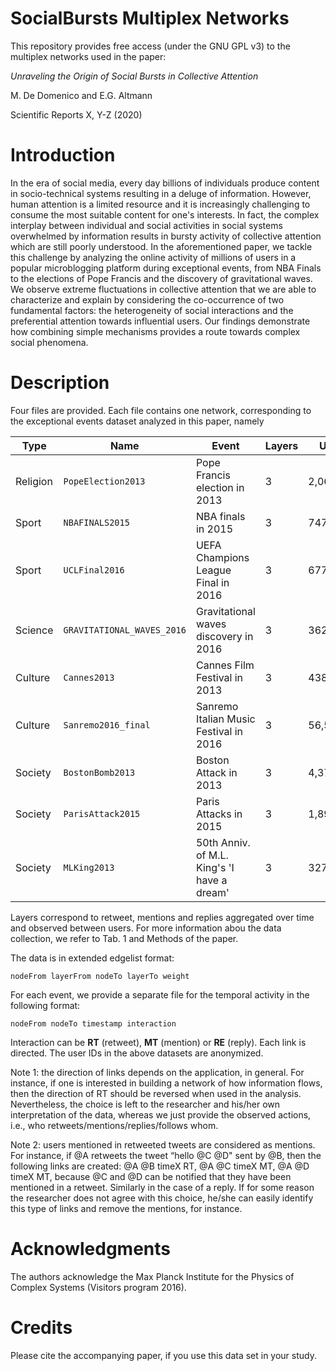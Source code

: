 # SocialBursts Multiplex Networks

This repository provides free access (under the GNU GPL v3) to the multiplex networks used in the paper:

*Unraveling the Origin of Social Bursts in Collective Attention*

M. De Domenico and E.G. Altmann

Scientific Reports X, Y-Z (2020)

# Introduction

In the era of social media, every day billions of individuals produce content in socio-technical systems resulting in a deluge of information. However, human attention is a limited resource and it is increasingly challenging to consume the most suitable content for one's interests. In fact, the complex interplay between individual and social activities in social systems overwhelmed by information results in bursty activity of collective attention which are still poorly understood. 
In the aforementioned paper, we tackle this challenge by analyzing the online activity of millions of users in a popular microblogging platform during exceptional events, from NBA Finals to the elections of Pope Francis and the discovery of gravitational waves. We observe extreme fluctuations in collective attention that we are able to characterize and explain by considering the co-occurrence of two fundamental factors: the heterogeneity of social interactions and the preferential attention towards influential users. Our findings demonstrate how combining simple mechanisms provides a route towards complex social phenomena.

# Description

Four files are provided. Each file contains one network, corresponding to the exceptional events dataset analyzed in this paper, namely

|Type|Name|Event|Layers|Users|Interactions|
|----|----|-----------|------|-----|------------|
|Religion|`PopeElection2013`|Pope Francis election in 2013|3|2,064,866|5,969,189|
|Sport|`NBAFINALS2015`|NBA finals in 2015|3|747,937|2,150,187|
|Sport|`UCLFinal2016`|UEFA Champions League Final in 2016|3|677,145|1,673,492|
|Science|`GRAVITATIONAL_WAVES_2016`|Gravitational waves discovery in 2016|3|362,086|721,590|
|Culture|`Cannes2013`|Cannes Film Festival in 2013|3|438,537|1,180,173|
|Culture|`Sanremo2016_final`|Sanremo Italian Music Festival in 2016|3|56,562|461,838|
|Society|`BostonBomb2013`|Boston Attack in 2013|3|4,377,184|9,480,331|
|Society|`ParisAttack2015`|Paris Attacks in 2015|3|1,896,221|4,163,947|
|Society|`MLKing2013`|50th Anniv. of M.L. King's 'I have a dream'|3|327,707|398,230|

Layers correspond to retweet, mentions and replies aggregated over time and observed between users.
For more information abou the data collection, we refer to Tab. 1 and Methods of the paper.

The data is in extended edgelist format:

    nodeFrom layerFrom nodeTo layerTo weight

For each event, we provide a separate file for the temporal activity in the following format:

    nodeFrom nodeTo timestamp interaction

Interaction can be **RT** (retweet), **MT** (mention) or **RE** (reply). Each link is directed. The user IDs in the above datasets are anonymized.

Note 1: the direction of links depends on the application, in general. For instance, if one is interested in building a network of how information flows, then the direction of RT should be reversed when used in the analysis. Nevertheless, the choice is left to the researcher and his/her own interpretation of the data, whereas we just provide the observed actions, i.e., who retweets/mentions/replies/follows whom.

Note 2: users mentioned in retweeted tweets are considered as mentions. For instance, if @A retweets the tweet “hello @C @D" sent by @B, then the following links are created: @A @B timeX RT, @A @C timeX MT, @A @D timeX MT, because @C and @D can be notified that they have been mentioned in a retweet. Similarly in the case of a reply. If for some reason the researcher does not agree with this choice, he/she can easily identify this type of links and remove the mentions, for instance.

# Acknowledgments

The authors acknowledge the Max Planck Institute for the Physics of Complex Systems (Visitors program 2016).

# Credits

Please cite the accompanying paper, if you use this data set in your study.
